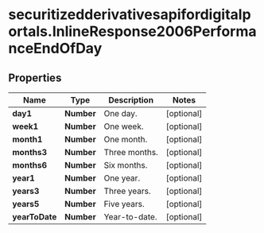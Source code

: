 # securitizedderivativesapifordigitalportals.InlineResponse2006PerformanceEndOfDay

## Properties

Name | Type | Description | Notes
------------ | ------------- | ------------- | -------------
**day1** | **Number** | One day. | [optional] 
**week1** | **Number** | One week. | [optional] 
**month1** | **Number** | One month. | [optional] 
**months3** | **Number** | Three months. | [optional] 
**months6** | **Number** | Six months. | [optional] 
**year1** | **Number** | One year. | [optional] 
**years3** | **Number** | Three years. | [optional] 
**years5** | **Number** | Five years. | [optional] 
**yearToDate** | **Number** | Year-to-date. | [optional] 


